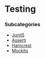 # Testing

### Subcategories
* [Junit5](junit5/README.md)
* [Assertj](assertj/README.md)
* [Hamcrest](hamcrest/README.md)
* [Mockito](mockito/README.md)
